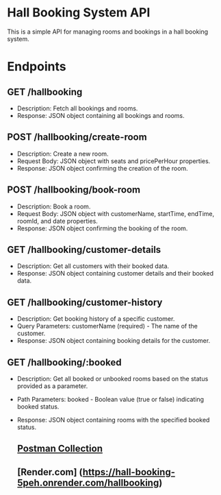# Hall Booking System API

This is a simple API for managing rooms and bookings in a hall booking system.


# Endpoints
## GET /hallbooking
- Description: Fetch all bookings and rooms.
- Response: JSON object containing all bookings and rooms.
  
## POST /hallbooking/create-room
- Description: Create a new room.
- Request Body: JSON object with seats and pricePerHour properties.
- Response: JSON object confirming the creation of the room.
  
## POST /hallbooking/book-room
- Description: Book a room.
- Request Body: JSON object with customerName, startTime, endTime, roomId, and date properties.
- Response: JSON object confirming the booking of the room.
  
## GET /hallbooking/customer-details
- Description: Get all customers with their booked data.
- Response: JSON object containing customer details and their booked data.
  
## GET /hallbooking/customer-history
- Description: Get booking history of a specific customer.
- Query Parameters: customerName (required) - The name of the customer.
- Response: JSON object containing booking details for the customer.
  
## GET /hallbooking/:booked
- Description: Get all booked or unbooked rooms based on the status provided as a parameter.
- Path Parameters: booked - Boolean value (true or false) indicating booked status.
- Response: JSON object containing rooms with the specified booked status.

  ## [Postman Collection](https://www.postman.com/research-cosmologist-78033491/workspace/navaneeth/collection/32552697-0092c795-0522-4df7-b02f-0043677f5cb1?action=share&creator=32552697)

  ## [Render.com] (https://hall-booking-5peh.onrender.com/hallbooking)
